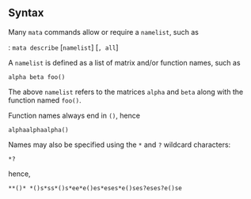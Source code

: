 ## Syntax

Many `mata` commands allow or require a `namelist`, such as

: `mata describe` \[`namelist`\] \[`, all`\]

A `namelist` is defined as a list of matrix and/or function names, such
as

`alpha beta foo()`

The above `namelist` refers to the matrices `alpha` and `beta` along
with the function named `foo()`.

Function names always end in `()`, hence

`alphaalphaalpha()`

Names may also be specified using the `*` and `?` wildcard characters:

`*?`

hence,

`**()* *()s*ss*()s*ee*e()es*eses*e()ses?eses?e()se`
